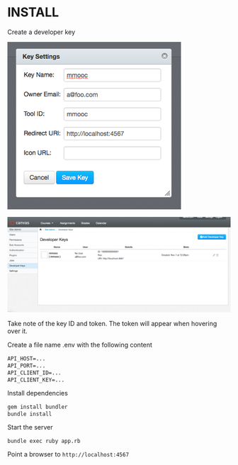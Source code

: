 INSTALL
=======

Create a developer key

![Developer key form](screen1.png)

![Developer key listing](screen2.png)

Take note of the key ID and token. The token will appear when hovering over it.

Create a file name .env with the following content

    API_HOST=...
    API_PORT=...
    API_CLIENT_ID=...
    API_CLIENT_KEY=...

Install dependencies

    gem install bundler
    bundle install

Start the server

    bundle exec ruby app.rb

Point a browser to `http://localhost:4567`

